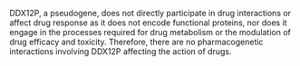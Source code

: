 DDX12P, a pseudogene, does not directly participate in drug interactions or affect drug response as it does not encode functional proteins, nor does it engage in the processes required for drug metabolism or the modulation of drug efficacy and toxicity. Therefore, there are no pharmacogenetic interactions involving DDX12P affecting the action of drugs.